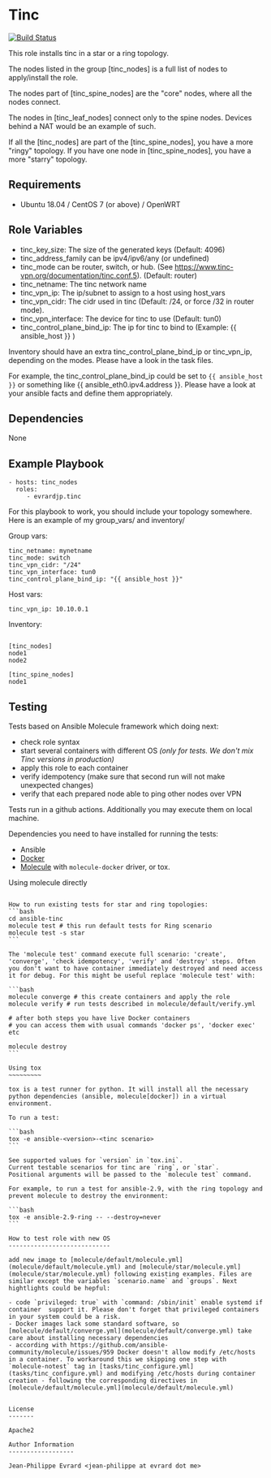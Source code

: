 Tinc
====

[![Build Status](https://travis-ci.org/evrardjp/ansible-tinc.svg?branch=master)](https://travis-ci.org/evrardjp/ansible-tinc)

This role installs tinc in a star or a ring topology.

The nodes listed in the group [tinc_nodes] is a full list of nodes to apply/install the role.

The nodes part of [tinc_spine_nodes] are the "core" nodes, where all the nodes connect.

The nodes in [tinc_leaf_nodes] connect only to the spine nodes.  Devices behind a NAT would be an example of such.

If all the [tinc_nodes] are part of the [tinc_spine_nodes], you have a more "ringy" topology. If you have one node in [tinc_spine_nodes], you have a more "starry" topology.

Requirements
------------

* Ubuntu 18.04 / CentOS 7 (or above) / OpenWRT

Role Variables
--------------

* tinc_key_size: The size of the generated keys (Default: 4096)
* tinc_address_family can be ipv4/ipv6/any (or undefined)
* tinc_mode can be router, switch, or hub. (See https://www.tinc-vpn.org/documentation/tinc.conf.5). (Default: router)
* tinc_netname: The tinc network name
* tinc_vpn_ip: The ip/subnet to assign to a host using host_vars
* tinc_vpn_cidr: The cidr used in tinc (Default: /24, or force /32 in router mode).
* tinc_vpn_interface: The device for tinc to use (Default: tun0)
* tinc_control_plane_bind_ip: The ip for tinc to bind to (Example: {{ ansible_host }} )

Inventory should have an extra tinc_control_plane_bind_ip or tinc_vpn_ip,
depending on the modes. Please have a look in the task files.

For example, the tinc_control_plane_bind_ip could be set to
`{{ ansible_host }}` or something like {{ ansible_eth0.ipv4.address }}.
Please have a look at your ansible facts and define them appropriately.

Dependencies
------------

None

Example Playbook
----------------

    - hosts: tinc_nodes
      roles:
         - evrardjp.tinc

For this playbook to work, you should include your topology somewhere.
Here is an example of my group_vars/ and inventory/

Group vars:

    tinc_netname: mynetname
    tinc_mode: switch
    tinc_vpn_cidr: "/24"
    tinc_vpn_interface: tun0
    tinc_control_plane_bind_ip: "{{ ansible_host }}"

Host vars:

    tinc_vpn_ip: 10.10.0.1

Inventory:

```

[tinc_nodes]
node1
node2

[tinc_spine_nodes]
node1
```

Testing
-------

Tests based on Ansible Molecule framework which doing next:
- check role syntax
- start several containers with different OS <i>(only for tests. We don't mix Tinc versions in production)</i>
- apply this role to each container
- verify idempotency (make sure that second run will not make unexpected changes)
- verify that each prepared node able to ping other nodes over VPN

Tests run in a github actions. Additionally you may execute them on local machine.

Dependencies you need to have installed for running the tests:
- Ansible
- [Docker](https://docs.docker.com/engine/install/)
- [Molecule](https://molecule.readthedocs.io/en/latest/installation.html) with `molecule-docker` driver, or tox.

Using molecule directly
~~~~~~~~~~~~~~~~~~~~~~~

How to run existing tests for star and ring topologies:
```bash
cd ansible-tinc
molecule test # this run default tests for Ring scenario
molecule test -s star
```

The 'molecule test' command execute full scenario: 'create', 'converge', 'check idempotency', 'verify' and 'destroy' steps. Often you don't want to have container immediately destroyed and need access it for debug. For this might be useful replace 'molecule test' with:

```bash
molecule converge # this create containers and apply the role
molecule verify # run tests described in molecule/default/verify.yml

# after both steps you have live Docker containers
# you can access them with usual commands 'docker ps', 'docker exec' etc

molecule destroy
```

Using tox
~~~~~~~~~

tox is a test runner for python. It will install all the necessary python dependencies (ansible, molecule[docker]) in a virtual environment.

To run a test:

```bash
tox -e ansible-<version>-<tinc scenario>
```

See supported values for `version` in `tox.ini`.
Current testable scenarios for tinc are `ring`, or `star`.
Positional arguments will be passed to the `molecule test` command.

For example, to run a test for ansible-2.9, with the ring topology and prevent molecule to destroy the environment:

```bash
tox -e ansible-2.9-ring -- --destroy=never
```

How to test role with new OS
----------------------------

add new image to [molecule/default/molecule.yml](molecule/default/molecule.yml) and [molecule/star/molecule.yml](molecule/star/molecule.yml) following existing examples. Files are similar except the variables `scenario.name` and `groups`. Next hightlights could be hepful:

- code `privileged: true` with `command: /sbin/init` enable systemd if container  support it. Please don't forget that privileged containers in your system could be a risk.
- Docker images lack some standard software, so [molecule/default/converge.yml](molecule/default/converge.yml) take care about installing necessary dependencies
- according with https://github.com/ansible-community/molecule/issues/959 Docker doesn't allow modify /etc/hosts in a container. To workaround this we skipping one step with `molecule-notest` tag in [tasks/tinc_configure.yml](tasks/tinc_configure.yml) and modifying /etc/hosts during container creation - following the corresponding directives in [molecule/default/molecule.yml](molecule/default/molecule.yml)


License
-------

Apache2

Author Information
------------------

Jean-Philippe Evrard <jean-philippe at evrard dot me>
